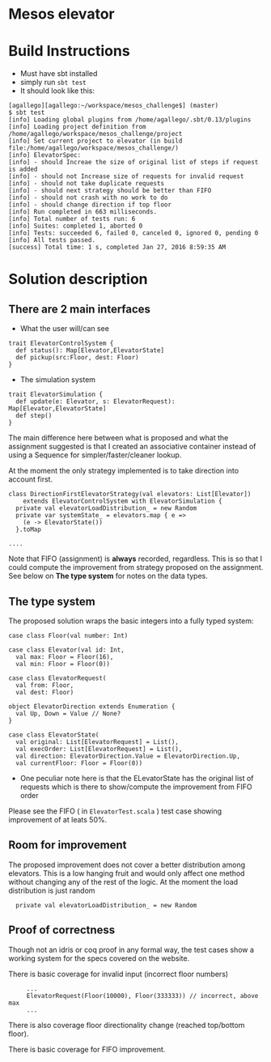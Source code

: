 # Mesos elevator

# Build Instructions

* Must have sbt installed
* simply run ` sbt test `
* It should look like this:
```
[agallego][agallego:~/workspace/mesos_challenge$] (master)
$ sbt test
[info] Loading global plugins from /home/agallego/.sbt/0.13/plugins
[info] Loading project definition from /home/agallego/workspace/mesos_challenge/project
[info] Set current project to elevator (in build file:/home/agallego/workspace/mesos_challenge/)
[info] ElevatorSpec:
[info] - should Increae the size of original list of steps if request is added
[info] - should not Increase size of requests for invalid request
[info] - should not take duplicate requests
[info] - should next strategy should be better than FIFO
[info] - should not crash with no work to do
[info] - should change direction if top floor
[info] Run completed in 663 milliseconds.
[info] Total number of tests run: 6
[info] Suites: completed 1, aborted 0
[info] Tests: succeeded 6, failed 0, canceled 0, ignored 0, pending 0
[info] All tests passed.
[success] Total time: 1 s, completed Jan 27, 2016 8:59:35 AM
```

# Solution description

## There are 2 main interfaces

* What the user will/can see

```
trait ElevatorControlSystem {
  def status(): Map[Elevator,ElevatorState]
  def pickup(src:Floor, dest: Floor)
}
```

* The simulation system

```
trait ElevatorSimulation {
  def update(e: Elevator, s: ElevatorRequest): Map[Elevator,ElevatorState]
  def step()
}
```

The main difference here between what is proposed and what the assignment
suggested is that I created an associative container instead of using
a Sequence for simpler/faster/cleaner lookup.

At the moment the only strategy implemented is to take direction into account
first.

```
class DirectionFirstElevatorStrategy(val elevators: List[Elevator])
    extends ElevatorControlSystem with ElevatorSimulation {
  private val elevatorLoadDistribution_ = new Random
  private var systemState_ = elevators.map { e =>
    (e -> ElevatorState())
  }.toMap

....

```

Note that FIFO (assignment) is **always** recorded, regardless. This is so that
I could compute the improvement from strategy proposed on the assignment. See
below on **The type system** for notes on the data types.

## The type system

The proposed solution wraps the basic integers into a fully typed system:

```
case class Floor(val number: Int)

case class Elevator(val id: Int,
  val max: Floor = Floor(16),
  val min: Floor = Floor(0))

case class ElevatorRequest(
  val from: Floor,
  val dest: Floor)

object ElevatorDirection extends Enumeration {
  val Up, Down = Value // None?
}

case class ElevatorState(
  val original: List[ElevatorRequest] = List(),
  val execOrder: List[ElevatorRequest] = List(),
  val direction: ElevatorDirection.Value = ElevatorDirection.Up,
  val currentFloor: Floor = Floor(0))

```

* One peculiar note here is that the ELevatorState has the original list
of requests which is there to show/compute the improvement from FIFO order

Please see the FIFO ( in ` ElevatorTest.scala ` ) test case showing improvement
of at leats 50%.

## Room for improvement

The proposed improvement does not cover a better distribution among elevators.
This is a low hanging fruit and would only affect one method without changing
any of the rest of the logic. At the moment the load distribution is just random

```
  private val elevatorLoadDistribution_ = new Random
```

## Proof of correctness

Though not an idris or coq proof in any formal way, the test cases show a
working system for the specs covered on the website.

There is basic coverage for invalid input (incorrect floor numbers)

```
     ...
     ElevatorRequest(Floor(10000), Floor(333333)) // incorrect, above max
     ...
```

There is also coverage floor directionality change (reached top/bottom floor).

There is basic coverage for FIFO improvement.
